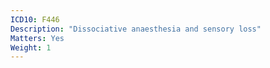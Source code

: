 ```yaml
---
ICD10: F446
Description: "Dissociative anaesthesia and sensory loss"
Matters: Yes
Weight: 1
---
```

